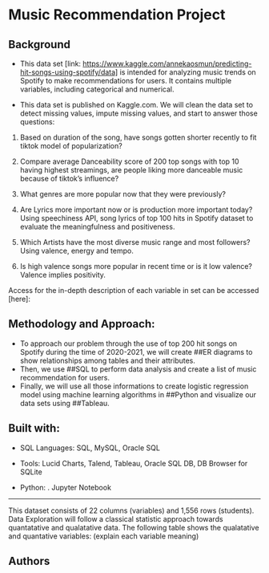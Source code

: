 # Music Recommendation Project

## Background

- This data set [link: https://www.kaggle.com/annekaosmun/predicting-hit-songs-using-spotify/data] is intended for analyzing music trends on Spotify to make recommendations for users. It contains multiple variables, including categorical and numerical.

- This data set is published on Kaggle.com. We will clean the data set to detect missing values, impute missing values, and start to answer those questions:
    
1) Based on duration of the song, have songs gotten shorter recently to fit tiktok model of popularization?

2) Compare average Danceability score of 200 top songs with top 10 having highest streamings, are people liking more danceable music 
 because of tiktok’s influence?
 
3) What genres are more popular now that they were previously?
 
4) Are Lyrics more important now or is production more important today? Using speechiness API, song lyrics of top 100 hits in Spotify dataset to evaluate the meaningfulness and positiveness.
 
5) Which Artists have the most diverse music range and most followers? Using valence, energy and tempo.
 
6) Is high valence songs more popular in recent time or is it low valence? Valence implies positivity.

Access for the in-depth description of each variable in set can be accessed [here]:



## Methodology and Approach: 
- To approach our problem through the use of top 200 hit songs on Spotify during the time of 2020-2021, we will create ##ER diagrams to show relationships among tables and their attributes. 
- Then, we use ##SQL to perform data analysis and create a list of music recommendation for users.
- Finally, we will use all those informations to create logistic regression model using machine learning algorithms in ##Python and visualize our data sets using ##Tableau.

## Built with: 
- SQL Languages: SQL, MySQL, Oracle SQL

- Tools: Lucid Charts, Talend, Tableau, Oracle SQL DB, DB Browser for SQLite
- Python:
 . Jupyter Notebook

---------------------------------------------------------------------------------------------------------------------------------------------------------------------------

This dataset consists of 22 columns (variables) and 1,556 rows (students). Data Exploration will follow a classical statistic approach towards quantatative and qualatative data. The following table shows the qualatative and quantative variables:
(explain each variable meaning)

## Authors

